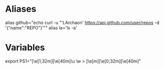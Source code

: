 # Aliases
alias github="echo curl -u \"'LArchaon' https://api.github.com/user/repos -d '{\"name\":\"REPO\"}'\""
alias la='ls -a'

# Variables
export PS1="\[\e[1;32m\]\[\e[40m\]\u \w > \[\e[m\]\[\e[0;32m\]\[\e[40m\]"
